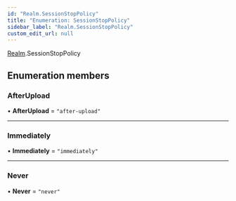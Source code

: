 ```yaml
---
id: "Realm.SessionStopPolicy"
title: "Enumeration: SessionStopPolicy"
sidebar_label: "Realm.SessionStopPolicy"
custom_edit_url: null
---
```


[Realm](../namespaces/Realm).SessionStopPolicy

## Enumeration members

### AfterUpload

• **AfterUpload** = `"after-upload"`

___

### Immediately

• **Immediately** = `"immediately"`

___

### Never

• **Never** = `"never"`
